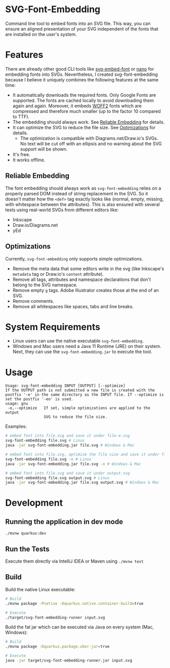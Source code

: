 # SVG-Font-Embedding

Command line tool to embed fonts into an SVG file. This way, you can ensure an aligned presentation of your SVG independent of the fonts that are installed on the user's system. 

# Features

There are already other good CLI tools like [svg-embed-font](https://github.com/BTBurke/svg-embed-font) or [nano](https://www.npmjs.com/package/nanosvg) for embedding fonts into SVGs. Nevertheless, I created svg-font-embedding because I believe it uniquely combines the following features at the same time: 

- It automatically downloads the required fonts. Only Google Fonts are supported. The fonts are cached locally to avoid downloading them again and again. Moreover, it embeds [WOFF2](https://caniuse.com/#search=woff2) fonts which are compressed and therefore much smaller (up to the factor 10 compared to TTF). 
- The embedding should always work. See [Reliable Embedding](#reliable-embedding) for details.
- It can optimize the SVG to reduce the file size. See [Optimizations](#optimizations) for details.
    - The optimization is compatible with Diagrams.net/Draw.io's SVGs. No text will be cut off with an ellipsis and no warning about the SVG support will be shown. 
- It's free.
- It works offline.

## Reliable Embedding

The font embedding should always work as `svg-font-embedding` relies on a properly parsed DOM instead of string replacement in the SVG. So it doesn't matter how the `<def>` tag exactly looks like (normal, empty, missing, with whitespace between the attributes). This is also ensured with several tests using real-world SVGs from different editors like:
 
 - Inkscape
 - Draw.io/Diagrams.net
 - yEd

## Optimizations

Currently, `svg-font-embedding` only supports simple optimizations.

- Remove the meta data that some editors write in the svg (like Inkscape's `metadata` tag or Draw.io's `content` attribute).
- Remove all tags, attributes and namespace declarations that don't belong to the SVG namespace.
- Remove empty `g` tags. Adobe Illustrator creates those at the end of an SVG.
- Remove comments.
- Remove all whitespaces like spaces, tabs and line breaks.

# System Requirements

- Linux users can use the native executable `svg-font-embedding`.
- Windows and Mac users need a Java 11 Runtime (JRE) on their system. Next, they can use the `svg-font-embedding.jar` to execute the tool.

# Usage

```
Usage: svg-font-embedding INPUT [OUTPUT] [--optimize]
If the OUTPUT path is not submitted a new file is created with the postfix '-e' in the same directory as the INPUT file. If --optimize is set the postfix '-eo' is used.
usage: gnu
 -o,--optimize   If set, simple optimizations are applied to the output
                 SVG to reduce the file size.
```

Examples:

```bash
# embed font into file.svg and save it under file-e.svg
svg-font-embedding file.svg # Linux
java -jar svg-font-embedding.jar file.svg # Windows & Mac

# embed font into file.svg, optimize the file size and save it under file-eo.svg
svg-font-embedding file.svg -o # Linux
java -jar svg-font-embedding.jar file.svg -o # Windows & Mac

# embed font into file.svg and save it under output.svg
svg-font-embedding file.svg output.svg # Linux
java -jar svg-font-embedding.jar file.svg output.svg # Windows & Mac
```

# Development

## Running the application in dev mode

```
./mvnw quarkus:dev
```

## Run the Tests

Execute them directly via IntelliJ IDEA or Maven using `./mvnw test`

## Build

Build the native Linux executable:

```bash
# Build
./mvnw package -Pnative -Dquarkus.native.container-build=true

# Execute
./target/svg-font-embedding-runner input.svg
```

Build the fat jar which can be executed via Java on every system (Mac, Windows):

```bash
# Build
./mvnw package -Dquarkus.package.uber-jar=true

# Execute
java -jar target/svg-font-embedding-runner.jar input.svg
```
